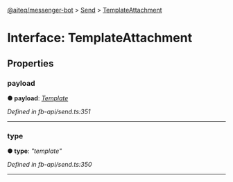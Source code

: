 [@aiteq/messenger-bot](../README.md) > [Send](../modules/send.md) > [TemplateAttachment](../interfaces/send.templateattachment.md)



# Interface: TemplateAttachment


## Properties
<a id="payload"></a>

###  payload

**●  payload**:  *[Template](../modules/send.md#template)* 

*Defined in fb-api/send.ts:351*





___

<a id="type"></a>

###  type

**●  type**:  *"template"* 

*Defined in fb-api/send.ts:350*





___



